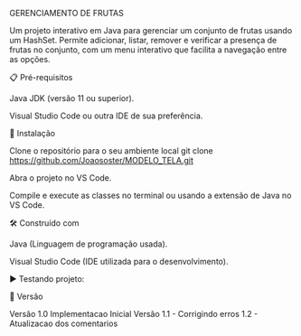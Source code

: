  GERENCIAMENTO DE FRUTAS

Um projeto interativo em Java para gerenciar um conjunto de frutas usando um HashSet. Permite adicionar, listar, remover e verificar a presença de frutas no conjunto, com um menu interativo que facilita a navegação entre as opções.

📋 Pré-requisitos

Java JDK (versão 11 ou superior).

Visual Studio Code ou outra IDE de sua preferência.


🔧 Instalação

Clone o repositório para o seu ambiente local git clone https://github.com/Joaososter/MODELO_TELA.git

Abra o projeto no VS Code.

Compile e execute as classes no terminal ou usando a extensão de Java no VS Code.


🛠️ Construído com

Java (Linguagem de programação usada).

Visual Studio Code (IDE utilizada para o desenvolvimento).


▶️ Testando projeto:





📌 Versão

Versão 1.0 Implementacao Inicial Versão 
1.1 - Corrigindo erros
1.2 - Atualizacao dos comentarios
